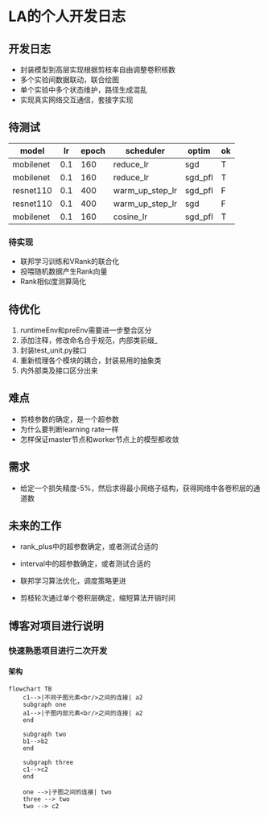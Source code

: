 # LA的个人开发日志

## 开发日志

+ 封装模型到高层实现根据剪枝率自由调整卷积核数
+ 多个实验间数据联动，联合绘图
+ 单个实验中多个状态维护，路径生成混乱
+ 实现真实网络交互通信，套接字实现

## 待测试

| model     | lr  | epoch | scheduler       | optim   | ok  |
|-----------|-----|-------|-----------------|---------|-----|
| mobilenet | 0.1 | 160   | reduce_lr       | sgd     | T   |
| mobilenet | 0.1 | 160   | reduce_lr       | sgd_pfl | T   |
| resnet110 | 0.1 | 400   | warm_up_step_lr | sgd_pfl | F   |
| resnet110 | 0.1 | 400   | warm_up_step_lr | sgd     | F   |
| mobilenet | 0.1 | 160   | cosine_lr       | sgd_pfl | T   |

### 待实现

+ 联邦学习训练和VRank的联合化
+ 投喂随机数据产生Rank向量
+ Rank相似度测算简化


## 待优化

1. runtimeEnv和preEnv需要进一步整合区分
3. 添加注释，修改命名合乎规范，内部类前缀_
4. 封装test_unit.py接口
5. 重新梳理各个模块的耦合，封装易用的抽象类
6. 内外部类及接口区分出来


## 难点

+ 剪枝参数的确定，是一个超参数
+ 为什么要判断learning rate一样
+ 怎样保证master节点和worker节点上的模型都收敛

## 需求

+ 给定一个损失精度-5%，然后求得最小网络子结构，获得网络中各卷积层的通道数

## 未来的工作

+ rank_plus中的超参数确定，或者测试合适的
+ interval中的超参数确定，或者测试合适的

+ 联邦学习算法优化，调度策略更进
+ 剪枝轮次通过单个卷积层确定，缩短算法开销时间


## 博客对项目进行说明
### 快速熟悉项目进行二次开发
#### 架构


```mermaid
flowchart TB
	c1-->|不同子图元素<br/>之间的连接| a2
    subgraph one
    a1-->|子图内部元素<br/>之间的连接| a2
    end
    
    subgraph two
    b1-->b2
    end
    
    subgraph three
    c1-->c2
    end
    
    one -->|子图之间的连接| two
    three --> two
    two --> c2
```



